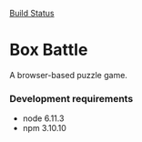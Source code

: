 [Build Status](https://travis-ci.org/gwu/boxbattle.svg?branch=master)

Box Battle
==========

A browser-based puzzle game.

### Development requirements

* node 6.11.3
* npm 3.10.10
